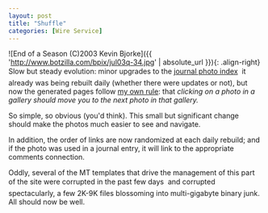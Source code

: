 ```yaml
---
layout: post
title: "Shuffle"
categories: [Wire Service]
---
```



![End of a Season (C)2003 Kevin Bjorke]({{ 'http://www.botzilla.com/bpix/jul03q-34.jpg' | absolute_url }}){: .align-right}
Slow but steady evolution: minor upgrades to the <a href="/photo/journal/">journal photo index</a> &#151; it already was being rebuilt daily (whether there were updates or not), but now the generated pages follow <a href="/blog/archives/000060.html">my own rule</a>: that <i>clicking on a photo in a gallery should move you to the next photo in that gallery.</i>

So simple, so obvious (you'd think). This small but significant change should make the photos much easier to see and navigate.

In addition, the order of links are now randomized at each daily rebuild; and if the photo was used in a journal entry, it will link to the appropriate comments connection.

Oddly, several of the MT templates that drive the management of this part of the site were corrupted in the past few days &#151; and corrupted spectacularly, a few 2K-9K files blossoming into multi-gigabyte binary junk. All should now be well.
